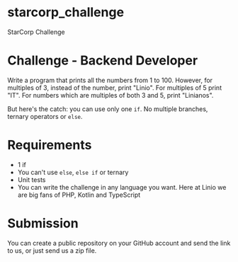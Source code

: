 # starcorp_challenge

StarCorp Challenge

# Challenge - Backend Developer
Write a program that prints all the numbers from 1 to 100. However, for multiples of 3, instead of the number, print "Linio". For multiples of 5 print "IT". For numbers which are multiples of both 3 and 5, print "Linianos".

But here's the catch: you can use only one `if`. No multiple branches, ternary operators or `else`.

# Requirements
* 1 if
* You can't use `else`, `else if` or ternary
* Unit tests
* You can write the challenge in any language you want. Here at Linio we are big fans of PHP, Kotlin and TypeScript

# Submission
You can create a public repository on your GitHub account and send the link to us, or just send us a zip file.
